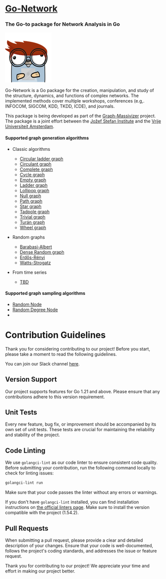 # [Go-Network](https://go-network.ai/)
### The Go-to package for Network Analysis in Go

![](logo-small.png)

Go-Network is a Go package for the creation, manipulation, and study of the structure, dynamics, and functions of complex networks. The implemented methods cover multiple workshops, conferences (e.g,. INFOCOM, SIGCOM, KDD, TKDD, ICDE), and journals.

This package is being developed as part of the [Graph-Massivizer](https://graph-massivizer.eu/) project. 
The package is a joint effort between the [Jožef Stefan Institute](https://www.ijs.si/) and the [Vrije Universiteit Amsterdam](https://vu.nl/en).

#### Supported graph generation algorithms
- Classic algorithms
  - [Circular ladder graph]()
  - [Circulant graph]()
  - [Complete graph]()
  - [Cycle graph]()
  - [Empty graph]()
  - [Ladder graph]()
  - [Lollipop graph]()
  - [Null graph]()
  - [Path graph]()
  - [Star graph]()
  - [Tadpole graph]()
  - [Trivial graph]()
  - [Turán graph]()
  - [Wheel graph]() 

- Random graphs
  - [Barabasi-Albert]()
  - [Dense Random graph]()
  - [Erdős-Rényi]()
  - [Watts-Strogatz]()

- From time series
  - [TBD]()

#### Supported graph sampling algorithms
 - [Random Node]()
 - [Random Degree Node]()
 - 


# Contribution Guidelines

Thank you for considering contributing to our project! Before you start, please take a moment to read the following guidelines.

You can join our Slack channel [here](https://join.slack.com/t/go-networkworkspace/shared_invite/zt-2c6zzo6hy-xmbwJrly~nIobfqsVxRbpg).

## Version Support

Our project supports features for Go 1.21 and above. Please ensure that any contributions adhere to this version requirement.

## Unit Tests

Every new feature, bug fix, or improvement should be accompanied by its own set of unit tests. These tests are crucial for maintaining the reliability and stability of the project.

## Code Linting

We use `golangci-lint` as our code linter to ensure consistent code quality. Before submitting your contribution, run the following command locally to check for linting issues:

```bash
golangci-lint run
```

Make sure that your code passes the linter without any errors or warnings.

If you don't have `golangci-lint` installed, you can find installation instructions on [the official linters page](https://golangci-lint.run). Make sure to install the version compatible with the project (1.54.2).

## Pull Requests
When submitting a pull request, please provide a clear and detailed description of your changes. Ensure that your code is well-documented, follows the project's coding standards, and addresses the issue or feature request.

Thank you for contributing to our project! We appreciate your time and effort in making our project better.
